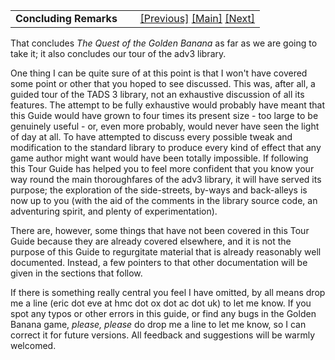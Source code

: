 ---
---
<table width="100%" data-border="0" data-cellspacing="0"
data-cellpadding="3" data-bgcolor="#C0C0C0">
<colgroup>
<col style="width: 50%" />
<col style="width: 50%" />
</colgroup>
<tbody>
<tr>
<td style="text-align: left;"><strong>Concluding Remarks<br />
</strong></td>
<td style="text-align: right;"><a href="hint.html">[Previous]</a> <a
href="generalintroduction.html">[Main]</a> <a
href="languageinformation.html">[Next]</a></td>
</tr>
</tbody>
</table>

  
That concludes *The Quest of the Golden Banana* as far as we are going
to take it; it also concludes our tour of the adv3 library.  
  
One thing I can be quite sure of at this point is that I won't have
covered some point or other that you hoped to see discussed. This was,
after all, a guided tour of the TADS 3 library, not an exhaustive
discussion of all its features. The attempt to be fully exhaustive would
probably have meant that this Guide would have grown to four times its
present size - too large to be genuinely useful - or, even more
probably, would never have seen the light of day at all. To have
attempted to discuss every possible tweak and modification to the
standard library to produce every kind of effect that any game author
might want would have been totally impossible. If following this Tour
Guide has helped you to feel more confident that you know your way round
the main thoroughfares of the adv3 library, it will have served its
purpose; the exploration of the side-streets, by-ways and back-alleys is
now up to you (with the aid of the comments in the library source code,
an adventuring spirit, and plenty of experimentation).  
  
There are, however, some things that have not been covered in this Tour
Guide because they are already covered elsewhere, and it is not the
purpose of this Guide to regurgitate material that is already reasonably
well documented. Instead, a few pointers to that other documentation
will be given in the sections that follow.  
  
If there is something really central you feel I have omitted, by all
means drop me a line (eric dot eve at hmc dot ox dot ac dot uk) to let
me know. If you spot any typos or other errors in this guide, or find
any bugs in the Golden Banana game, *please, please* do drop me a line
to let me know, so I can correct it for future versions. All feedback
and suggestions will be warmly welcomed.  
